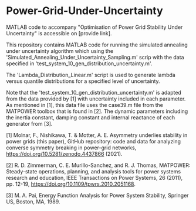 # Power-Grid-Under-Uncertainty
MATLAB code to accompany "Optimisation of Power Grid Stability Under Uncertainty" is accessible  on [provide link].

This repository contains MATLAB code for running the simulated annealing under uncertainty algorithm which using the 'Simulated_Annealing_Under_Uncertainty_Sampling.m' scrip with the data specified in 'test_system_10_gen_distribution_uncertainty.m'.

The 'Lambda_Distribution_Linear.m' script is used to generate lambda versus quantile distributions for a specified level of uncertainty.

Note that the 'test_system_10_gen_distribution_uncertainty.m' is adapted from the data provided by [1] with uncertainty included in each parameter. As mentioned in [1], this data file uses the case39.m file from the MATPOWER toolbox that is found in [2]. The dynamic parameters including the inertia constant, damping constant and internal reactance of each generator from [3].

[1] Molnar, F., Nishikawa, T. & Motter, A. E. Asymmetry underlies stability in power grids (this paper), GitHub repository: code and data for analyzing converse symmetry breaking in power-grid networks, https://doi.org/10.5281/zenodo.4437866 (2021).

[2] R. D. Zimmerman, C. E. Murillo-Sanchez, and R. J. Thomas, MATPOWER: Steady-state operations, planning, and analysis tools for power systems research and education, IEEE Transactions on Power Systems, 26 (2011), pp. 12-19, https://doi.org/10.1109/tpwrs.2010.2051168.

[3] M. A. Pai, Energy Function Analysis for Power System Stability, Springer US, Boston, MA, 1989.
